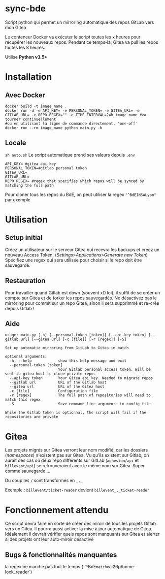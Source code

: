 # sync-bde

Script python qui permet un mirroring automatique des repos GitLab vers mon Gitea

Le conteneur Docker va exécuter le script toutes les x heures pour récupérer les nouveaux repos.
Pendant ce temps-là, Gitea va pull les repos toutes les 8 heures.

Utilise **Python v3.5+**

# Installation
## Avec Docker
```
docker build -t image_name .
docker run -d -e API_KEY= -e PERSONAL_TOKEN= -e GITEA_URL= -e GITLAB_URL= -e REPO_REGEX="" -e TIME_INTERVAL=24h image_name #va tourner continuellement
#ou en utilisant la ligne de commande directement, 'one-off'
docker run --rm image_name python main.py -h
```

## Locale
`sh auto.sh`
Le script automatique prend ses valeurs depuis `.env`
```
API_KEY= #gitea api key
PERSONAL_TOKEN=#gitlab personal token
GITEA_URL=
GITLAB_URL=
REPO_REGEX= #regex that specifies which repos will be synced by matching the full path
```
Pour cloner tous les repos du BdE, on peut utiliser la regex `"^BdEINSALyon"` par exemple

# Utilisation
## Setup initial
Créez un utilisateur sur le serveur Gitea qui recevra les backups et créez un nouveau Access Token.
(*Settings*>*Applications*>*Generate new Token*)
Spécifiez une regex qui sera utilisée pour choisir si le repo doit être sauvegardé.
## Restauration
Pour travailler quand Gitlab est down (souvent xD lol), il suffit de se créer un compte sur Gitea et de forker les repos sauvegardés.
Ne désactivez pas le mirroring pour commit sur un repo Gitea, sinon il sera supprimmé et re-crée depuis Gitlab !
## Aide
```
usage: main.py [-h] [--personal-token [token]] [--api-key token] [--gitlab url] [--gitea url] [-c [file]] [-r [regex]] [-S]

Set up automatic mirroring from GitLab to Gitea in batch

optional arguments:
  -h, --help            show this help message and exit
  --personal-token [token]
                        Your Gitlab personal access token. Will be sent to gitea host to clone private repos
  --api-key token       Your Gitea api key. Needed to migrate repos
  --gitlab url          URL of the Gitlab host
  --gitea url           URL of the Gitea host
  -c [file]             Configuration file
  -r [regex]            The full path of repositories will need to match this regex
  -S                    Save command-line arguments to config file

While the Gitlab token is optionnal, the script will fail if the repositories are private
```
# Gitea
Les projets migrés sur Gitea verront leur nom modifié, car les dossiers (*namespaces*)
n'existent pas sur Gitea. Vu qu'ils existent sur Gitlab,
on aurait des cas où deux repo différents sur GitLab (`adhesion/api` et `billevent/api`)
se retrouveraient avec le même nom sur Gitea. Super comme sauvegarde ...

Du coup les `/` sont transformés en `_._`

Exemple :
`billevent/ticket-reader` devient `billevent_._ticket-reader`

# Fonctionnement attendu
Ce script devra faire en sorte de créer des miroir de tous les projets Gitlab vers un Gitea.
Il pourra aussi activer la mise à jour automatique de Gitea.
Idéalement il devrait vérifier quels repos sont manquants sur Gitea et alerter si des
projets ont leur auto-miroir désactivé

## Bugs & fonctionnalités manquantes
la regex ne marche pas tout le temps (``^BdE` matche `al26p/home-lock_reader`)